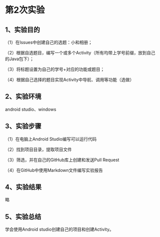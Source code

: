 ﻿# 第2次实验

## 1、实验目的

（1）在Issues中创建自己的选题：小和相册；

（2）根据自选题目，编写一个或多个Activity（所有均带上学号前缀，放到自己的Java包下）；

（3）将标题设置为自己的学号+对应的功能或题目；

（4）根据自己选择的题目实现Activity中导航、调用等功能（选做）

## 2、实验环境

android studio、windows

## 3、实验步骤

（1）在电脑上Android Studio编写可以运行代码

（2）找到项目目录，提取项目文件

（3）筛选，并在自己的GitHub库上创建和发送Pull Request

（4）在GitHub中使用Markdown文件编写实验报告

## 4、实验结果
略

## 5、实验总结
学会使用Android studio创建自己的项目和创建Activity。
